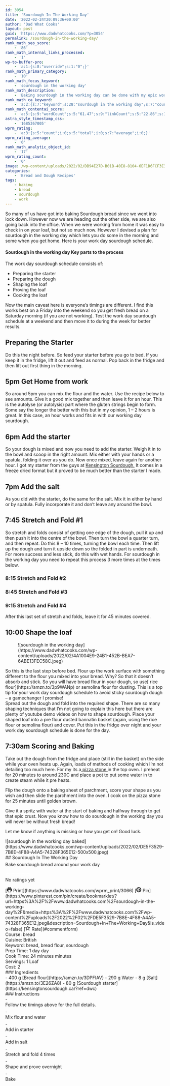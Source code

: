 ```yaml
---
id: 3054
title: 'Sourdough In The Working Day'
date: '2022-02-24T20:09:36+00:00'
author: 'Dad What Cooks'
layout: post
guid: 'https://www.dadwhatcooks.com/?p=3054'
permalink: /sourdough-in-the-working-day/
rank_math_seo_score:
    - '86'
rank_math_internal_links_processed:
    - '1'
wp-to-buffer-pro:
    - 'a:1:{s:8:"override";s:1:"0";}'
rank_math_primary_category:
    - '10'
rank_math_focus_keyword:
    - 'sourdough in the working day'
rank_math_description:
    - 'Baking sourdough in the working day can be done with my epic work day sourdough schedule method which will help you bake the perfect loaf of bread.'
rank_math_ca_keyword:
    - 'a:2:{s:7:"keyword";s:28:"sourdough in the working day";s:7:"country";s:3:"all";}'
rank_math_contentai_score:
    - 'a:5:{s:9:"wordCount";s:5:"61.47";s:9:"linkCount";s:5:"22.86";s:12:"headingCount";s:1:"0";s:10:"mediaCount";s:5:"26.67";s:8:"keywords";s:1:"0";}'
astra_style_timestamp_css:
    - '1685367005'
wprm_rating:
    - 'a:3:{s:5:"count";i:0;s:5:"total";i:0;s:7:"average";i:0;}'
wprm_rating_average:
    - '0'
rank_math_analytic_object_id:
    - '17'
wprm_rating_count:
    - '0'
image: /wp-content/uploads/2022/02/DB94E27D-B01B-40E8-8104-6EF1D6FCF3E3.jpeg
categories:
    - 'Bread and Dough Recipes'
tags:
    - baking
    - bread
    - sourdough
    - work
---
```


So many of us have got into baking Sourdough bread since we went into lock down. However now we are heading out the other side, we are also going back into the office. When we were working from home it was easy to check in on your loaf, but not so much now. However I devised a plan for sourdough in the working day which lets you do some in the morning and some when you get home. Here is your work day sourdough schedule.

#### Sourdough in the working day Key parts to the process

The work day sourdough schedule consists of:

- Preparing the starter
- Preparing the dough
- Shaping the loaf
- Proving the loaf
- Cooking the loaf

Now the main caveat here is everyone’s timings are different. I find this works best on a Friday into the weekend so you get fresh bread on a Saturday morning (if you are not working). Test the work day sourdough schedule at a weekend and then move it to during the week for better results.

## Preparing the Starter

Do this the night before. So feed your starter before you go to bed. If you keep it in the fridge, lift it out and feed as normal. Pop back in the fridge and then lift out first thing in the morning.

## 5pm Get Home from work 

So around 5pm you can mix the flour and the water. Use the recipe below to see amounts. Give it a good mix together and then leave it for an hour. This is the autolyse (or autolysis) part where the gluten strings begin to form. Some say the longer the better with this but in my opinion, 1 – 2 hours is great. In this case, an hour works and fits in with our working day sourdough.

## 6pm Add the starter

So your dough is mixed and now you need to add the starter. Weigh it in to the bowl and scoop in the right amount. Mix either with your hands or a spatula, folding it over as you do. Now once mixed, leave again for another hour. I got my starter from the guys at [Kensington Sourdough.](https://kensingtonsourdough.ca/?ref=dwc) It comes in a freeze dried format but it proved to be much better than the starter I made.

## 7pm Add the salt

As you did with the starter, do the same for the salt. Mix it in either by hand or by spatula. Fully incorporate it and don’t leave any around the bowl.

## 7:45 Stretch and Fold #1

So stretch and folds consist of getting one edge of the dough, pull it up and then push it into the centre of the bowl. Then turn the bowl a quarter turn, and then repeat. Do this 8 – 10 times, turning the bowl each time. Then lift up the dough and turn it upside down so the folded in part is underneath. For more success and less stick, do this with wet hands. For sourdough in the working day you need to repeat this process 3 more times at the times below.

### 8:15 Stretch and Fold #2

### 8:45 Stretch and Fold #3

### 9:15 Stretch and Fold #4

After this last set of stretch and folds, leave it for 45 minutes covered.

## 10:00 Shape the loaf

<div class="wp-block-media-text alignwide has-media-on-the-right is-stacked-on-mobile"><figure class="wp-block-media-text__media">![sourdough in the working day](https://www.dadwhatcooks.com/wp-content/uploads/2022/02/4A1004E9-24B1-452B-BEA7-6ABE13FEC58C.jpeg)</figure><div class="wp-block-media-text__content">So this is the last step before bed. Flour up the work surface with something different to the flour you mixed into your bread. Why? So that it doesn’t absorb and stick. So you will have bread flour in your dough, so use[ rice flour](https://amzn.to/3p9WANp) or semolina flour for dusting. This is a top tip for your work day sourdough schedule to avoid sticky sourdough dough – a gamechanger I promise!

</div></div>Spread out the dough and fold into the required shape. There are so many shaping techniques that I’m not going to explain this here but there are plenty of youtube demo videos on how to shape sourdough. Place your shaped loaf into a pre flour dusted bannatin basket (again, using the rice flour or semolina flour) and cover. Put this in the fridge over night and your work day sourdough schedule is done for the day.

## 7:30am Scoring and Baking

Take out the dough from the fridge and place (still in the basket) on the side while your oven heats up. Again, loads of methods of cooking which I’m not detailing too much here. For my its a[ pizza stone ](https://www.dadwhatcooks.com/best-bbq-pizza-stone/)in the top oven. I preheat for 20 minutes to around 230C and place a pot to put some water in to create steam while it pre heats.

Flip the dough onto a baking sheet of parchment, score your shape as you wish and then slide the parchment into the oven. I cook on the pizza stone for 25 minutes until golden brown.

Give it a spritz with water at the start of baking and halfway through to get that epic crust. Now you know how to do sourdough in the working day you will never be without fresh bread!

Let me know if anything is missing or how you get on! Good luck.

<div class="wprm-recipe-container" data-recipe-id="3066" data-servings="1" id="wprm-recipe-container-3066"><div class="wprm-recipe wprm-recipe-template-dwc"><div class="wprm-recipe-image wprm-block-image-rounded">![sourdough in the working day baked](https://www.dadwhatcooks.com/wp-content/uploads/2022/02/DE5F3529-7B8E-4F88-A4A5-74328F365E12-500x500.jpeg)</div><div class="wprm-recipe-template-dwc-container"><div class="wprm-recipe-template-dwc-header">## Sourdough In The Working Day

<div class="wprm-spacer" style="height: 5px"></div><div class="wprm-recipe-summary wprm-block-text-normal"><span style="display: block;">Bake sourdough bread around your work day</span></div><div class="wprm-spacer" style="height: 15px"></div> <style>#wprm-recipe-user-rating-18 .wprm-rating-star.wprm-rating-star-full svg * { fill: #ffffff; }#wprm-recipe-user-rating-18 .wprm-rating-star.wprm-rating-star-33 svg * { fill: url(#wprm-recipe-user-rating-18-33); }#wprm-recipe-user-rating-18 .wprm-rating-star.wprm-rating-star-50 svg * { fill: url(#wprm-recipe-user-rating-18-50); }#wprm-recipe-user-rating-18 .wprm-rating-star.wprm-rating-star-66 svg * { fill: url(#wprm-recipe-user-rating-18-66); }linearGradient#wprm-recipe-user-rating-18-33 stop { stop-color: #ffffff; }linearGradient#wprm-recipe-user-rating-18-50 stop { stop-color: #ffffff; }linearGradient#wprm-recipe-user-rating-18-66 stop { stop-color: #ffffff; }</style><svg height="0" style="display:block;width:0px;height:0px" width="0" xmlns="http://www.w3.org/2000/svg"><defs><lineargradient id="wprm-recipe-user-rating-18-33"><stop offset="0%" stop-opacity="1"></stop><stop offset="33%" stop-opacity="1"></stop><stop offset="33%" stop-opacity="0"></stop><stop offset="100%" stop-opacity="0"></stop></lineargradient></defs><defs><lineargradient id="wprm-recipe-user-rating-18-50"><stop offset="0%" stop-opacity="1"></stop><stop offset="50%" stop-opacity="1"></stop><stop offset="50%" stop-opacity="0"></stop><stop offset="100%" stop-opacity="0"></stop></lineargradient></defs><defs><lineargradient id="wprm-recipe-user-rating-18-66"><stop offset="0%" stop-opacity="1"></stop><stop offset="66%" stop-opacity="1"></stop><stop offset="66%" stop-opacity="0"></stop><stop offset="100%" stop-opacity="0"></stop></lineargradient></defs></svg><div class="wprm-recipe-rating wprm-user-rating wprm-recipe-rating-separate wprm-user-rating-not-voted wprm-user-rating-allowed" data-average="0" data-count="0" data-decimals="2" data-recipe="3066" data-total="0" data-user="0" id="wprm-recipe-user-rating-18"><span aria-label="Rate this recipe 1 out of 5 stars" class="wprm-rating-star wprm-rating-star-1 wprm-rating-star-empty" data-color="#ffffff" data-rating="1" onblur="window.WPRecipeMaker.userRating.leave(this)" onclick="window.WPRecipeMaker.userRating.click(this, event)" onfocus="window.WPRecipeMaker.userRating.enter(this)" onkeypress="window.WPRecipeMaker.userRating.click(this, event)" onmouseenter="window.WPRecipeMaker.userRating.enter(this)" onmouseleave="window.WPRecipeMaker.userRating.leave(this)" role="button" style="font-size: 1em;" tabindex="0"><svg height="16px" viewbox="0 0 24 24" width="16px" x="0px" xmlns="http://www.w3.org/2000/svg" xmlns:xlink="http://www.w3.org/1999/xlink" y="0px"><g transform="translate(0, 0)"><polygon fill="none" points="12,2.6 15,9 21.4,9 16.7,13.9 18.6,21.4 12,17.6 5.4,21.4 7.3,13.9 2.6,9 9,9 " stroke="#ffffff" stroke-linecap="square" stroke-linejoin="miter" stroke-miterlimit="10" stroke-width="2"></polygon></g></svg></span><span aria-label="Rate this recipe 2 out of 5 stars" class="wprm-rating-star wprm-rating-star-2 wprm-rating-star-empty" data-color="#ffffff" data-rating="2" onblur="window.WPRecipeMaker.userRating.leave(this)" onclick="window.WPRecipeMaker.userRating.click(this, event)" onfocus="window.WPRecipeMaker.userRating.enter(this)" onkeypress="window.WPRecipeMaker.userRating.click(this, event)" onmouseenter="window.WPRecipeMaker.userRating.enter(this)" onmouseleave="window.WPRecipeMaker.userRating.leave(this)" role="button" style="font-size: 1em;" tabindex="0"><svg height="16px" viewbox="0 0 24 24" width="16px" x="0px" xmlns="http://www.w3.org/2000/svg" xmlns:xlink="http://www.w3.org/1999/xlink" y="0px"><g transform="translate(0, 0)"><polygon fill="none" points="12,2.6 15,9 21.4,9 16.7,13.9 18.6,21.4 12,17.6 5.4,21.4 7.3,13.9 2.6,9 9,9 " stroke="#ffffff" stroke-linecap="square" stroke-linejoin="miter" stroke-miterlimit="10" stroke-width="2"></polygon></g></svg></span><span aria-label="Rate this recipe 3 out of 5 stars" class="wprm-rating-star wprm-rating-star-3 wprm-rating-star-empty" data-color="#ffffff" data-rating="3" onblur="window.WPRecipeMaker.userRating.leave(this)" onclick="window.WPRecipeMaker.userRating.click(this, event)" onfocus="window.WPRecipeMaker.userRating.enter(this)" onkeypress="window.WPRecipeMaker.userRating.click(this, event)" onmouseenter="window.WPRecipeMaker.userRating.enter(this)" onmouseleave="window.WPRecipeMaker.userRating.leave(this)" role="button" style="font-size: 1em;" tabindex="0"><svg height="16px" viewbox="0 0 24 24" width="16px" x="0px" xmlns="http://www.w3.org/2000/svg" xmlns:xlink="http://www.w3.org/1999/xlink" y="0px"><g transform="translate(0, 0)"><polygon fill="none" points="12,2.6 15,9 21.4,9 16.7,13.9 18.6,21.4 12,17.6 5.4,21.4 7.3,13.9 2.6,9 9,9 " stroke="#ffffff" stroke-linecap="square" stroke-linejoin="miter" stroke-miterlimit="10" stroke-width="2"></polygon></g></svg></span><span aria-label="Rate this recipe 4 out of 5 stars" class="wprm-rating-star wprm-rating-star-4 wprm-rating-star-empty" data-color="#ffffff" data-rating="4" onblur="window.WPRecipeMaker.userRating.leave(this)" onclick="window.WPRecipeMaker.userRating.click(this, event)" onfocus="window.WPRecipeMaker.userRating.enter(this)" onkeypress="window.WPRecipeMaker.userRating.click(this, event)" onmouseenter="window.WPRecipeMaker.userRating.enter(this)" onmouseleave="window.WPRecipeMaker.userRating.leave(this)" role="button" style="font-size: 1em;" tabindex="0"><svg height="16px" viewbox="0 0 24 24" width="16px" x="0px" xmlns="http://www.w3.org/2000/svg" xmlns:xlink="http://www.w3.org/1999/xlink" y="0px"><g transform="translate(0, 0)"><polygon fill="none" points="12,2.6 15,9 21.4,9 16.7,13.9 18.6,21.4 12,17.6 5.4,21.4 7.3,13.9 2.6,9 9,9 " stroke="#ffffff" stroke-linecap="square" stroke-linejoin="miter" stroke-miterlimit="10" stroke-width="2"></polygon></g></svg></span><span aria-label="Rate this recipe 5 out of 5 stars" class="wprm-rating-star wprm-rating-star-5 wprm-rating-star-empty" data-color="#ffffff" data-rating="5" onblur="window.WPRecipeMaker.userRating.leave(this)" onclick="window.WPRecipeMaker.userRating.click(this, event)" onfocus="window.WPRecipeMaker.userRating.enter(this)" onkeypress="window.WPRecipeMaker.userRating.click(this, event)" onmouseenter="window.WPRecipeMaker.userRating.enter(this)" onmouseleave="window.WPRecipeMaker.userRating.leave(this)" role="button" style="font-size: 1em;" tabindex="0"><svg height="16px" viewbox="0 0 24 24" width="16px" x="0px" xmlns="http://www.w3.org/2000/svg" xmlns:xlink="http://www.w3.org/1999/xlink" y="0px"><g transform="translate(0, 0)"><polygon fill="none" points="12,2.6 15,9 21.4,9 16.7,13.9 18.6,21.4 12,17.6 5.4,21.4 7.3,13.9 2.6,9 9,9 " stroke="#ffffff" stroke-linecap="square" stroke-linejoin="miter" stroke-miterlimit="10" stroke-width="2"></polygon></g></svg></span><div class="wprm-recipe-rating-details wprm-block-text-normal">No ratings yet</div></div><div class="wprm-spacer" style="height: 15px"></div> [<span class="wprm-recipe-icon wprm-recipe-print-icon"><svg height="16px" viewbox="0 0 24 24" width="16px" x="0px" xmlns="http://www.w3.org/2000/svg" xmlns:xlink="http://www.w3.org/1999/xlink" y="0px"><g><path d="M19,5.09V1c0-0.552-0.448-1-1-1H6C5.448,0,5,0.448,5,1v4.09C2.167,5.569,0,8.033,0,11v7c0,0.552,0.448,1,1,1h4v4c0,0.552,0.448,1,1,1h12c0.552,0,1-0.448,1-1v-4h4c0.552,0,1-0.448,1-1v-7C24,8.033,21.833,5.569,19,5.09z M7,2h10v3H7V2z M17,22H7v-9h10V22z M18,10c-0.552,0-1-0.448-1-1c0-0.552,0.448-1,1-1s1,0.448,1,1C19,9.552,18.552,10,18,10z" fill="#333333"></path></g></svg></span> Print](https://www.dadwhatcooks.com/wprm_print/3066) [<span class="wprm-recipe-icon wprm-recipe-pin-icon"><svg height="16" viewbox="0 0 24 24" width="16" xmlns="http://www.w3.org/2000/svg"><g class="nc-icon-wrapper" fill="#333333"><path d="M12,0C5.4,0,0,5.4,0,12c0,5.1,3.2,9.4,7.6,11.2c-0.1-0.9-0.2-2.4,0-3.4c0.2-0.9,1.4-6,1.4-6S8.7,13,8.7,12 c0-1.7,1-2.9,2.2-2.9c1,0,1.5,0.8,1.5,1.7c0,1-0.7,2.6-1,4c-0.3,1.2,0.6,2.2,1.8,2.2c2.1,0,3.8-2.2,3.8-5.5c0-2.9-2.1-4.9-5-4.9 c-3.4,0-5.4,2.6-5.4,5.2c0,1,0.4,2.1,0.9,2.7c0.1,0.1,0.1,0.2,0.1,0.3c-0.1,0.4-0.3,1.2-0.3,1.4c-0.1,0.2-0.2,0.3-0.4,0.2 c-1.5-0.7-2.4-2.9-2.4-4.6c0-3.8,2.8-7.3,7.9-7.3c4.2,0,7.4,3,7.4,6.9c0,4.1-2.6,7.5-6.2,7.5c-1.2,0-2.4-0.6-2.8-1.4 c0,0-0.6,2.3-0.7,2.9c-0.3,1-1,2.3-1.5,3.1C9.6,23.8,10.8,24,12,24c6.6,0,12-5.4,12-12C24,5.4,18.6,0,12,0z" fill="#333333"></path></g></svg></span> Pin](https://www.pinterest.com/pin/create/bookmarklet/?url=https%3A%2F%2Fwww.dadwhatcooks.com%2Fsourdough-in-the-working-day%2F&media=https%3A%2F%2Fwww.dadwhatcooks.com%2Fwp-content%2Fuploads%2F2022%2F02%2FDE5F3529-7B8E-4F88-A4A5-74328F365E12.jpeg&description=Sourdough+In+The+Working+Day&is_video=false) [<span class="wprm-recipe-icon wprm-recipe-jump-to-comments-icon"><svg height="16px" viewbox="0 0 24 24" width="16px" x="0px" xmlns="http://www.w3.org/2000/svg" xmlns:xlink="http://www.w3.org/1999/xlink" y="0px"><g transform="translate(0, 0)"><polygon fill="none" points="12,2.6 15,9 21.4,9 16.7,13.9 18.6,21.4 12,17.6 5.4,21.4 7.3,13.9 2.6,9 9,9 " stroke="#333333" stroke-linecap="square" stroke-linejoin="miter" stroke-miterlimit="10" stroke-width="2"></polygon></g></svg></span> Rate](#commentform)<div class="wprm-spacer"></div><div class="wprm-recipe-meta-container wprm-recipe-tags-container wprm-recipe-details-container wprm-recipe-details-container-inline wprm-block-text-normal" style=""><div class="wprm-recipe-block-container wprm-recipe-block-container-inline wprm-block-text-normal wprm-recipe-tag-container wprm-recipe-course-container" style=""><span class="wprm-recipe-details-label wprm-block-text-faded wprm-recipe-tag-label wprm-recipe-course-label">Course: </span><span class="wprm-recipe-course wprm-block-text-normal">bread</span></div><div class="wprm-recipe-block-container wprm-recipe-block-container-inline wprm-block-text-normal wprm-recipe-tag-container wprm-recipe-cuisine-container" style=""><span class="wprm-recipe-details-label wprm-block-text-faded wprm-recipe-tag-label wprm-recipe-cuisine-label">Cuisine: </span><span class="wprm-recipe-cuisine wprm-block-text-normal">British</span></div><div class="wprm-recipe-block-container wprm-recipe-block-container-inline wprm-block-text-normal wprm-recipe-tag-container wprm-recipe-keyword-container" style=""><span class="wprm-recipe-details-label wprm-block-text-faded wprm-recipe-tag-label wprm-recipe-keyword-label">Keyword: </span><span class="wprm-recipe-keyword wprm-block-text-normal">bread, bread flour, sourdough</span></div></div><div class="wprm-recipe-meta-container wprm-recipe-times-container wprm-recipe-details-container wprm-recipe-details-container-inline wprm-block-text-normal" style=""><div class="wprm-recipe-block-container wprm-recipe-block-container-inline wprm-block-text-normal wprm-recipe-time-container wprm-recipe-prep-time-container" style=""><span class="wprm-recipe-details-label wprm-block-text-faded wprm-recipe-time-label wprm-recipe-prep-time-label">Prep Time: </span><span class="wprm-recipe-time wprm-block-text-normal"><span class="wprm-recipe-details wprm-recipe-details-days wprm-recipe-prep_time wprm-recipe-prep_time-days">1<span class="sr-only screen-reader-text wprm-screen-reader-text"> day</span></span> <span aria-hidden="true" class="wprm-recipe-details-unit wprm-recipe-details-unit-days wprm-recipe-prep_time-unit wprm-recipe-prep_timeunit-days">day</span></span></div><div class="wprm-recipe-block-container wprm-recipe-block-container-inline wprm-block-text-normal wprm-recipe-time-container wprm-recipe-cook-time-container" style=""><span class="wprm-recipe-details-label wprm-block-text-faded wprm-recipe-time-label wprm-recipe-cook-time-label">Cook Time: </span><span class="wprm-recipe-time wprm-block-text-normal"><span class="wprm-recipe-details wprm-recipe-details-minutes wprm-recipe-cook_time wprm-recipe-cook_time-minutes">24<span class="sr-only screen-reader-text wprm-screen-reader-text"> minutes</span></span> <span aria-hidden="true" class="wprm-recipe-details-unit wprm-recipe-details-minutes wprm-recipe-cook_time-unit wprm-recipe-cook_timeunit-minutes">minutes</span></span></div></div><div class="wprm-recipe-block-container wprm-recipe-block-container-inline wprm-block-text-normal wprm-recipe-servings-container" style=""><span class="wprm-recipe-details-label wprm-block-text-faded wprm-recipe-servings-label">Servings: </span><span class="wprm-recipe-servings-with-unit"><span aria-label="Adjust recipe servings" class="wprm-recipe-servings wprm-recipe-details wprm-recipe-servings-3066 wprm-recipe-servings-adjustable-tooltip wprm-block-text-normal" data-initial-servings="" data-recipe="3066">1</span> <span class="wprm-recipe-servings-unit wprm-recipe-details-unit wprm-block-text-normal">Loaf</span></span></div><div class="wprm-recipe-block-container wprm-recipe-block-container-inline wprm-block-text-normal wprm-recipe-cost-container" style=""><span class="wprm-recipe-details-label wprm-block-text-faded wprm-recipe-cost-label">Cost: </span><span class="wprm-recipe-details wprm-recipe-cost wprm-block-text-normal">2</span></div> </div><div class="wprm-recipe-ingredients-container wprm-recipe-ingredients-no-images wprm-recipe-3066-ingredients-container wprm-block-text-normal wprm-ingredient-style-regular wprm-recipe-images-before" data-recipe="3066" data-servings="1">### Ingredients

<div class="wprm-recipe-ingredient-group">- <span class="wprm-recipe-ingredient-amount">400</span> <span class="wprm-recipe-ingredient-unit">g</span> <span class="wprm-recipe-ingredient-name">[Bread flour](https://amzn.to/3DPFIAV)</span>
- <span class="wprm-recipe-ingredient-amount">290</span> <span class="wprm-recipe-ingredient-unit">g</span> <span class="wprm-recipe-ingredient-name">Water</span>
- <span class="wprm-recipe-ingredient-amount">8</span> <span class="wprm-recipe-ingredient-unit">g</span> <span class="wprm-recipe-ingredient-name">[Salt](https://amzn.to/3E26ZA8)</span>
- <span class="wprm-recipe-ingredient-amount">80</span> <span class="wprm-recipe-ingredient-unit">g</span> <span class="wprm-recipe-ingredient-name">[Sourdough starter](https://kensingtonsourdough.ca/?ref=dwc)</span>

</div></div><div class="wprm-recipe-instructions-container wprm-recipe-3066-instructions-container wprm-block-text-normal" data-recipe="3066">### Instructions

<div class="wprm-recipe-instruction-group">- <div class="wprm-recipe-instruction-text" style="margin-bottom: 5px"><span style="display: block;">Follow the timings above for the full details.</span></div>
- <div class="wprm-recipe-instruction-text" style="margin-bottom: 5px"><span style="display: block;">Mix flour and water</span></div>
- <div class="wprm-recipe-instruction-text" style="margin-bottom: 5px"><span style="display: block;">Add in starter</span></div>
- <div class="wprm-recipe-instruction-text" style="margin-bottom: 5px"><span style="display: block;">Add in salt</span></div>
- <div class="wprm-recipe-instruction-text" style="margin-bottom: 5px"><span style="display: block;">Stretch and fold 4 times</span></div>
- <div class="wprm-recipe-instruction-text" style="margin-bottom: 5px"><span style="display: block;">Shape and prove overnight</span></div>
- <div class="wprm-recipe-instruction-text" style="margin-bottom: 5px"><span style="display: block;">Bake</span></div>

</div></div> </div></div></div>